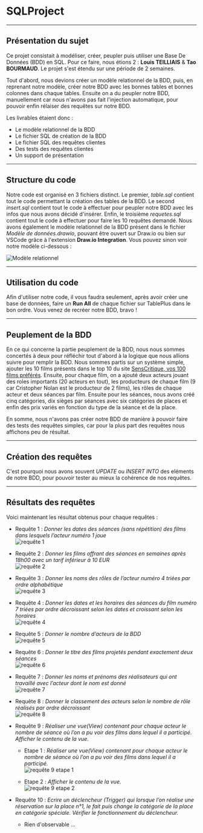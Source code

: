 # SQLProject
***

## Présentation du sujet

Ce projet consistait à modéliser, créer, peupler puis utiliser une Base De Données (BDD) en SQL. Pour ce faire, nous étions 2 : **Louis TEILLIAIS** & **Tao BOURMAUD**. Le projet s'est étendu sur une période de 2 semaines.

Tout d'abord, nous devions créer un modèle relationnel de la BDD, puis, en reprenant notre modèle, créer notre BDD avec les bonnes tables et bonnes colonnes dans chaque tables. Ensuite on a du peupler notre BDD, manuellement car nous n'avons pas fait l'injection automatique, pour pouvoir enfin rélaiser des requêtes sur notre BDD.

Les livrables étaient donc : 

- Le modèle relationnel de la BDD
- Le fichier SQL de création de la BDD
- Le fichier SQL des requêtes clientes
- Des tests des requêtes clientes
- Un support de présentation

***

## Structure du code 

Notre code est organisé en 3 fichiers distinct. Le premier, *table.sql* contient tout le code permettant la création des tables de la BDD. Le second *insert.sql* contient tout le code à effectuer pour peupler notre BDD avec les infos que nous avons décidé d'insérer. Enfin, le troisième *requetes.sql* contient tout le code à effectuer pour faire les 10 requêtes demandé. Nous avons également le modèle relationnel de la BDD présent dans le fichier *Modèle de données.drawio*, pouvant être ouvert sur Draw.io ou bien sur VSCode grâce à l'extension **Draw.io Integration**. Vous pouvez sinon voir notre modèle ci-dessous : 

![Modèle relationnel](./Images/Modèle_relationnel_screen.PNG)

***

## Utilisation du code

Afin d'utiliser notre code, il vous faudra seulement, après avoir créer une base de données, faire un **Run All** de chaque fichier sur TablePlus dans le bon ordre. Vous venez de recréer notre BDD, bravo !
***
## Peuplement de la BDD

En ce qui concerne la partie peuplement de la BDD, nous nous sommes concertés à deux pour réfléchir tout d'abord à la logique que nous allions suivre pour remplir la BDD. Nous sommes partis sur un système simple, ajouter les 10 films présents dans le top 10 du site [SensCritique, vos 100 films préférés](https://www.senscritique.com/films/tops/top100-des-top10). Ensuite, pour chaque film, on a ajouté deux acteurs jouant des roles importants (20 acteurs en tout), les producteurs de chaque film (9 car Cristopher Nolan est le producteur de 2 films), les rôles de chaque acteur et deux séances par film. Ensuite pour les séances, nous avons créé cinq catégories, dix sièges par séances avec six catégories de places et enfin des prix variés en fonction du type de la séance et de la place.

En somme, nous n'avons pas créer notre BDD de manière à pouvoir faire des tests des requêtes simples, car pour la plus part des requêtes nous affichons peu de résultat.
***

## Création des requêtes

C'est pourquoi nous avons souvent *UPDATE* ou *INSERT INTO* des eléments de notre BDD, pour pouvoir tester au mieux la cohérence de nos requêtes. 

***
## Résultats des requêtes

Voici maintenant les résultat obtenus pour chaque requêtes :

- Requête 1 : *Donner les dates des séances (sans répétition) des films dans lesquels l’acteur numéro 1 joue*   
![requête 1](./Images/Requete1.PNG)

- Requête 2 : *Donner les films offrant des séances en semaines après 18h00 avec un tarif inférieur à 10 EUR*   
![requête 2](./Images/Requete2.PNG)   

- Requête 3 : *Donner les noms des rôles de l’acteur numéro 4 triées par ordre alphabétique*    
![requête 3](./Images/Requete3.PNG)   

- Requête 4 : *Donner les dates et les horaires des séances du film numéro 7 triées par ordre décroissant selon les dates et croissant selon les horaires*   
![requête 4](./Images/Requete4.PNG)   

- Requête 5 : *Donner le nombre d’acteurs de la BDD*   
![requête 5](./Images/Requete5.PNG)

- Requête 6 : *Donner le titre des films projetés pendant exactement deux séances*   
![requête 6](./Images/Requete6.PNG)

- Requête 7 : *Donner les noms et prénoms des réalisateurs qui ont travaillé avec l’acteur dont le nom est donné*   
![requête 7](./Images/Requete7.PNG)

- Requête 8 : *Donner le classement des acteurs selon le nombre de rôle réalisés par ordre décroissant*   
![requête 8](./Images/Requete8.PNG)

- Requête 9 : *Réaliser une vue(View) contenant pour chaque acteur le nombre de séance où l’on a pu voir des films dans lequel il a participé. Afficher le contenu de la vue.*
    - Etape 1 : *Réaliser une vue(View) contenant pour chaque acteur le nombre de séance où l’on a pu voir des films dans lequel il a participé.*   
    ![requête 9 etape 1](./Images/Requete9_etape1.PNG)

    - Etape 2 : *Afficher le contenu de la vue.*   
    ![requête 9 etape 2](./Images/Requete9_etape2.PNG)

- Requête 10 : *Ecrire un déclencheur (Trigger) qui lorsque l’on réalise une réservation sur la place n°1, le fait puis change la catégorie de la place en  catégorie spéciale. Vérifier le fonctionnement du déclencheur.*   
    - Rien d'observable ...


